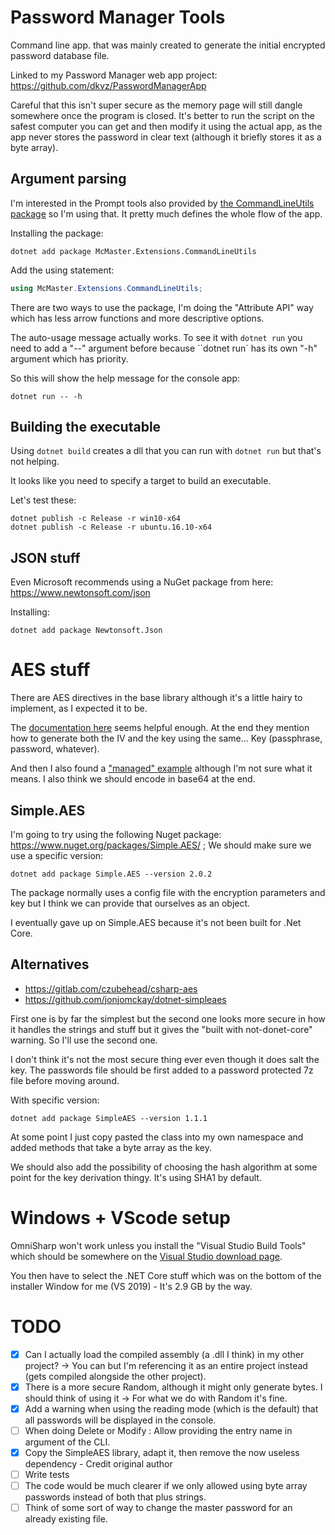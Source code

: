 # Password Manager Tools

Command line app. that was mainly created to generate the initial encrypted password database file.

Linked to my Password Manager web app project: https://github.com/dkvz/PasswordManagerApp

Careful that this isn't super secure as the memory page will still dangle somewhere once the program is closed. It's better to run the script on the safest computer you can get and then modify it using the actual app, as the app never stores the password in clear text (although it briefly stores it as a byte array).

## Argument parsing
I'm interested in the Prompt tools also provided by [the CommandLineUtils package](https://github.com/natemcmaster/CommandLineUtils) so I'm using that. It pretty much defines the whole flow of the app.

Installing the package:
```
dotnet add package McMaster.Extensions.CommandLineUtils
```

Add the using statement:
```cs
using McMaster.Extensions.CommandLineUtils;
```
There are two ways to use the package, I'm doing the "Attribute API" way which has less arrow functions and more descriptive options.

The auto-usage message actually works. To see it with `dotnet run` you need to add a "--" argument before because ``dotnet run` has its own "-h" argument which has priority.

So this will show the help message for the console app:
```
dotnet run -- -h
```

## Building the executable
Using `dotnet build` creates a dll that you can run with `dotnet run` but that's not helping.

It looks like you need to specify a target to build an executable.

Let's test these:
```
dotnet publish -c Release -r win10-x64
dotnet publish -c Release -r ubuntu.16.10-x64
```

## JSON stuff
Even Microsoft recommends using a NuGet package from here: https://www.newtonsoft.com/json

Installing:
```
dotnet add package Newtonsoft.Json
```

# AES stuff
There are AES directives in the base library although it's a little hairy to implement, as I expected it to be.

The [documentation here](https://webman.developpez.com/articles/dotnet/aes-rijndael/) seems helpful enough. At the end they mention how to generate both the IV and the key using the same... Key (passphrase, password, whatever).

And then I also found a ["managed" example](https://www.c-sharpcorner.com/article/aes-encryption-in-c-sharp/) although I'm not sure what it means. I also think we should encode in base64 at the end.

## Simple.AES
I'm going to try using the following Nuget package: https://www.nuget.org/packages/Simple.AES/ ; We should make sure we use a specific version:
```
dotnet add package Simple.AES --version 2.0.2
```

The package normally uses a config file with the encryption parameters and key but I think we can provide that ourselves as an object.

I eventually gave up on Simple.AES because it's not been built for .Net Core.

## Alternatives
* https://gitlab.com/czubehead/csharp-aes
* https://github.com/jonjomckay/dotnet-simpleaes

First one is by far the simplest but the second one looks more secure in how it handles the strings and stuff but it gives the "built with not-donet-core" warning. So I'll use the second one.

I don't think it's not the most secure thing ever even though it does salt the key. The passwords file should be first added to a password protected 7z file before moving around.

With specific version:
```
dotnet add package SimpleAES --version 1.1.1
```

At some point I just copy pasted the class into my own namespace and added methods that take a byte array as the key.

We should also add the possibility of choosing the hash algorithm at some point for the key derivation thingy. It's using SHA1 by default.

# Windows + VScode setup
OmniSharp won't work unless you install the "Visual Studio Build Tools" which should be somewhere on the [Visual Studio download page](https://visualstudio.microsoft.com/downloads/).

You then have to select the .NET Core stuff which was on the bottom of the installer Window for me (VS 2019) - It's 2.9 GB by the way.

# TODO
- [x] Can I actually load the compiled assembly (a .dll I think) in my other project? -> You can but I'm referencing it as an entire project instead (gets compiled alongside the other project).
- [x] There is a more secure Random, although it might only generate bytes. I should think of using it -> For what we do with Random it's fine.
- [x] Add a warning when using the reading mode (which is the default) that all passwords will be displayed in the console.
- [ ] When doing Delete or Modify : Allow providing the entry name in argument of the CLI.
- [x] Copy the SimpleAES library, adapt it, then remove the now useless dependency - Credit original author
- [ ] Write tests
- [ ] The code would be much clearer if we only allowed using byte array passwords instead of both that plus strings.
- [ ] Think of some sort of way to change the master password for an already existing file.
